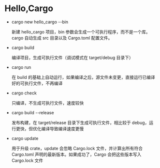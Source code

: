 # Hello,Cargo
- cargo new hello_cargo --bin

  新建 hello_cargo 项目，bin 参数会生成一个可执行程序，而不是一个库。cargo 自动生成 src 目录以及 Cargo.toml 配置文件。
- cargo build

  编译项目，生成可执行文件（调试模式在 target/debug 目录下）
- cargo run 

  在 build 的基础上自动运行，如果编译之后，源文件未变更，直接运行已编译好的可执行文件，不再编译
- cargo check

  只编译，不生成可执行文件，速度较快 
- cargo build --release

  发布构建，在 target/release 目录下生成可执行文件，相比较于 debug，运行更快，但优化编译导致编译速度更慢

- cargo update
  
  用于升级 crate，update 会忽略 Cargo.lock 文件，并计算出所有符合 Cargo.toml 声明的最新版本。如果成功了，Cargo 会把这些版本写入 Cargo.lock 文件